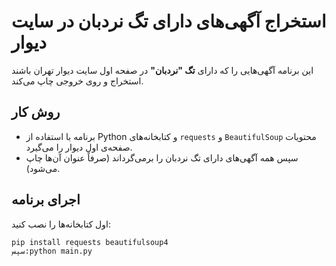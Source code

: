 # استخراج آگهی‌های دارای تگ نردبان در سایت دیوار

این برنامه آگهی‌هایی را که دارای **تگ "نردبان"** در صفحه اول سایت دیوار تهران باشند استخراج و روی خروجی چاپ می‌کند.

## روش کار

- برنامه با استفاده از Python و کتابخانه‌های `requests` و `BeautifulSoup` محتویات صفحه‌ی اول دیوار را می‌گیرد.
- سپس همه آگهی‌های دارای تگ نردبان را برمی‌گرداند (صرفاً عنوان آن‌ها چاپ می‌شود).

## اجرای برنامه

اول کتابخانه‌ها را نصب کنید:
```sh
pip install requests beautifulsoup4
سپس:python main.py
